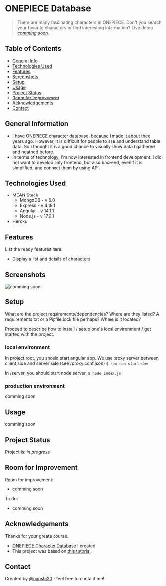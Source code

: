 # ONEPIECE Database
> There are many fascinating characters in ONEPIECE.
> Don't you search your favorite characters or find interesting information? 
> Live demo [_comming soon_](). 

## Table of Contents
* [General Info](#general-information)
* [Technologies Used](#technologies-used)
* [Features](#features)
* [Screenshots](#screenshots)
* [Setup](#setup)
* [Usage](#usage)
* [Project Status](#project-status)
* [Room for Improvement](#room-for-improvement)
* [Acknowledgements](#acknowledgements)
* [Contact](#contact)
<!-- * [License](#license) -->


## General Information
- I have ONEPIECE character database, because I made it about thee years ago. However, It is difficult for people to see and understand table data. So I thought it is a good chance to visually show data I gathered and neatned before.
- In terms of technology, I'm now interested in frontend development. I did not want to develop only frontend, but also backend, evenif it is simplified, and connect them by using API.


## Technologies Used
- MEAN Stack
	- MongoDB - v 6.0
	- Express - v 4.18.1
	- Angular - v 14.1.1
	- Node.js - v 17.0.1
- Heroku


## Features
List the ready features here:
- Display a list and details of characters


## Screenshots
![comming soon](./img/screenshot.png)


## Setup
What are the project requirements/dependencies? Where are they listed? A requirements.txt or a Pipfile.lock file perhaps? Where is it located?

Proceed to describe how to install / setup one's local environment / get started with the project.

### local environment
In project root, you should start angular app.
We use proxy server between client side and server side (see /proxy.conf.json)
`$ npm run start-dev`

In /server, you should start node server.
`$ node index.js`
### production environment
comming soon

## Usage
comming soon


## Project Status
Project is: _in progress_ 


## Room for Improvement

Room for improvement:
- comming soon

To do:
- comming soon


## Acknowledgements
Thanks for your greate course.
- [ONEPIECE Character Database](https://docs.google.com/spreadsheets/d/1izNZRVZvCMDpj7L0jAOUJj5_KcgCqnEP9mev0ZTuIi0/edit?usp=sharing) I created
- This project was based on [this tutorial](https://www.udemy.com/course/angular-nodejs-web/learn/lecture/16704950).


## Contact
Created by [@naoshi20](https://github.com/naoshi20) - feel free to contact me!
